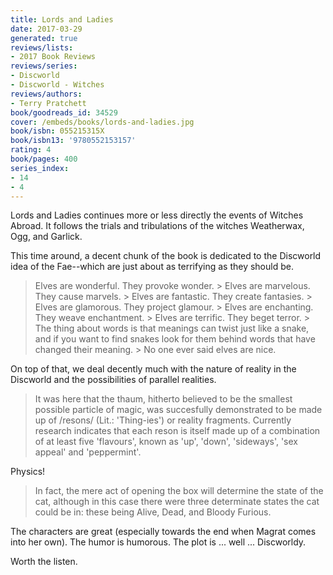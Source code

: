 ```yaml
---
title: Lords and Ladies
date: 2017-03-29
generated: true
reviews/lists:
- 2017 Book Reviews
reviews/series:
- Discworld
- Discworld - Witches
reviews/authors:
- Terry Pratchett
book/goodreads_id: 34529
cover: /embeds/books/lords-and-ladies.jpg
book/isbn: 055215315X
book/isbn13: '9780552153157'
rating: 4
book/pages: 400
series_index:
- 14
- 4
---
```

Lords and Ladies continues more or less directly the events of Witches Abroad. It follows the trials and tribulations of the witches Weatherwax, Ogg, and Garlick.  

This time around, a decent chunk of the book is dedicated to the Discworld idea of the Fae--which are just about as terrifying as they should be.  

<!--more-->

> Elves are wonderful. They provoke wonder.   > Elves are marvelous. They cause marvels.   > Elves are fantastic. They create fantasies.   > Elves are glamorous. They project glamour.   > Elves are enchanting. They weave enchantment.   > Elves are terrific. They beget terror.   > The thing about words is that meanings can twist just like a snake, and if you want to find snakes look for them behind words that have changed their meaning.   > No one ever said elves are nice.

On top of that, we deal decently much with the nature of reality in the Discworld and the possibilities of parallel realities.  

> It was here that the thaum, hitherto believed to be the smallest possible particle of magic, was succesfully demonstrated to be made up of /resons/ (Lit.: 'Thing-ies') or reality fragments. Currently research indicates that each reson is itself made up of a combination of at least five 'flavours', known as 'up', 'down', 'sideways', 'sex appeal' and 'peppermint'.

Physics!  

> In fact, the mere act of opening the box will determine the state of the cat, although in this case there were three determinate states the cat could be in: these being Alive, Dead, and Bloody Furious.

The characters are great (especially towards the end when Magrat comes into her own). The humor is humorous. The plot is ... well ... Discworldy.  

Worth the listen.